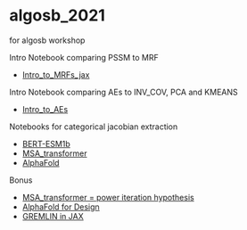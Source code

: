 # algosb_2021
for algosb workshop


Intro Notebook comparing PSSM to MRF
- [Intro_to_MRFs_jax](https://colab.research.google.com/github/sokrypton/algosb_2021/blob/main/Intro_to_MRFs_jax.ipynb)

Intro Notebook comparing AEs to INV_COV, PCA and KMEANS
- [Intro_to_AEs](https://colab.research.google.com/github/sokrypton/algosb_2021/blob/main/Intro_to_AEs.ipynb)

Notebooks for categorical jacobian extraction
- [BERT-ESM1b](https://colab.research.google.com/github/sokrypton/algosb_2021/blob/main/BERT_esm1b.ipynb)
- [MSA_transformer](https://colab.research.google.com/github/sokrypton/algosb_2021/blob/main/msa_transformer.ipynb)
- [AlphaFold](https://colab.research.google.com/github/sokrypton/algosb_2021/blob/main/alphafold.ipynb)

Bonus
- [MSA_transformer = power iteration hypothesis](https://colab.research.google.com/github/sokrypton/algosb_2021/blob/main/msa_transformer_hypothesis.ipynb)
- [AlphaFold for Design](https://colab.research.google.com/github/sokrypton/af_backprop/blob/main/examples/af_design.ipynb)
- [GREMLIN in JAX](https://colab.research.google.com/github/sokrypton/laxy/blob/main/examples/gremlin_jax.ipynb)
